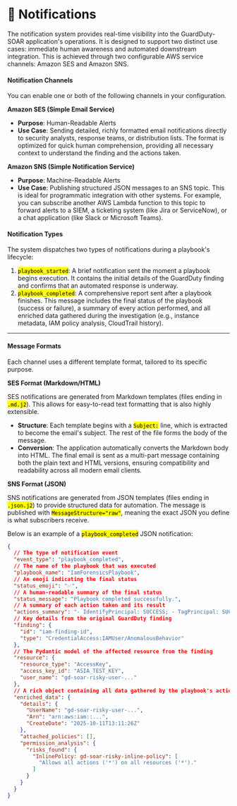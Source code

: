 # 📣 Notifications

The notification system provides real-time visibility into the GuardDuty-SOAR application's operations. It is designed to support two distinct use cases: immediate human awareness and automated downstream integration. This is achieved through two configurable AWS service channels: Amazon SES and Amazon SNS.

#### Notification Channels

You can enable one or both of the following channels in your configuration.

**Amazon SES (Simple Email Service)**

* **Purpose**: Human-Readable Alerts
* **Use Case**: Sending detailed, richly formatted email notifications directly to security analysts, response teams, or distribution lists. The format is optimized for quick human comprehension, providing all necessary context to understand the finding and the actions taken.

**Amazon SNS (Simple Notification Service)**

* **Purpose**: Machine-Readable Alerts
* **Use Case**: Publishing structured JSON messages to an SNS topic. This is ideal for programmatic integration with other systems. For example, you can subscribe another AWS Lambda function to this topic to forward alerts to a SIEM, a ticketing system (like Jira or ServiceNow), or a chat application (like Slack or Microsoft Teams).

#### Notification Types

The system dispatches two types of notifications during a playbook's lifecycle:

1. <mark style="color:$primary;">`playbook_started`</mark>: A brief notification sent the moment a playbook begins execution. It contains the initial details of the GuardDuty finding and confirms that an automated response is underway.
2. <mark style="color:$primary;">`playbook_completed`</mark>: A comprehensive report sent after a playbook finishes. This message includes the final status of the playbook (success or failure), a summary of every action performed, and all enriched data gathered during the investigation (e.g., instance metadata, IAM policy analysis, CloudTrail history).

***

#### Message Formats

Each channel uses a different template format, tailored to its specific purpose.

**SES Format (Markdown/HTML)**

SES notifications are generated from Markdown templates (files ending in <mark style="color:$primary;">`.md.j2`</mark>). This allows for easy-to-read text formatting that is also highly extensible.

* **Structure**: Each template begins with a <mark style="color:$primary;">`Subject:`</mark> line, which is extracted to become the email's subject. The rest of the file forms the body of the message.
* **Conversion**: The application automatically converts the Markdown body into HTML. The final email is sent as a multi-part message containing both the plain text and HTML versions, ensuring compatibility and readability across all modern email clients.

**SNS Format (JSON)**

SNS notifications are generated from JSON templates (files ending in <mark style="color:$primary;">`.json.j2`</mark>) to provide structured data for automation. The message is published with <mark style="color:$primary;">`MessageStructure="raw"`</mark>, meaning the exact JSON you define is what subscribers receive.

Below is an example of a <mark style="color:$primary;">`playbook_completed`</mark> JSON notification:

```json
{
  // The type of notification event
  "event_type": "playbook_completed",
  // The name of the playbook that was executed
  "playbook_name": "IamForensicsPlaybook",
  // An emoji indicating the final status
  "status_emoji": "✅",
  // A human-readable summary of the final status
  "status_message": "Playbook completed successfully.",
  // A summary of each action taken and its result
  "actions_summary": "- IdentifyPrincipal: SUCCESS; - TagPrincipal: SUCCESS; ...",
  // Key details from the original GuardDuty finding
  "finding": {
    "id": "iam-finding-id",
    "type": "CredentialAccess:IAMUser/AnomalousBehavior"
  },
  // The Pydantic model of the affected resource from the finding
  "resource": {
    "resource_type": "AccessKey",
    "access_key_id": "ASIA_TEST_KEY",
    "user_name": "gd-soar-risky-user-..."
  },
  // A rich object containing all data gathered by the playbook's actions
  "enriched_data": {
    "details": {
      "UserName": "gd-soar-risky-user-...",
      "Arn": "arn:aws:iam::...",
      "CreateDate": "2025-10-11T13:11:26Z"
    },
    "attached_policies": [],
    "permission_analysis": {
      "risks_found": {
        "InlinePolicy: gd-soar-risky-inline-policy": [
          "Allows all actions ('*') on all resources ('*')."
        ]
      }
    }
  }
}
```
